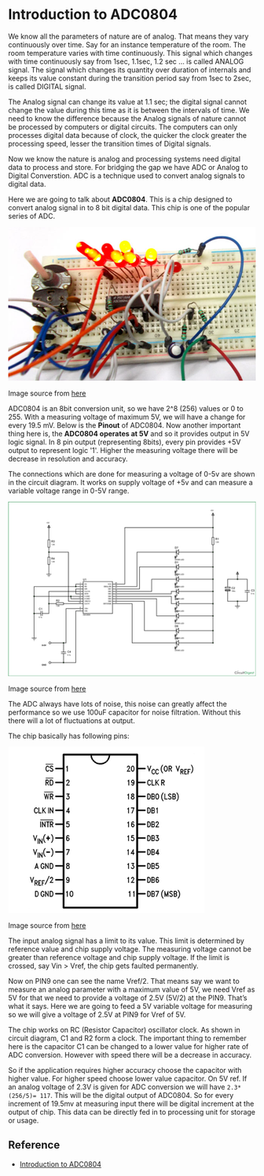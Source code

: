 
# Introduction to ADC0804

We know all the parameters of nature are of analog. That means they vary continuously over time. Say for an instance temperature of the room. The room temperature varies with time continuously. This signal which changes with time continuously say from 1sec, 1.1sec, 1.2 sec … is called ANALOG signal. The signal which changes its quantity over duration of internals and keeps its value constant during the transition period say from 1sec to 2sec, is called DIGITAL signal.

The Analog signal can change its value at 1.1 sec; the digital signal cannot change the value during this time as it is between the intervals of time. We need to know the difference because the Analog signals of nature cannot be processed by computers or digital circuits. The computers can only processes digital data because of clock, the quicker the clock greater the processing speed, lesser the transition times of Digital signals.

Now we know the nature is analog and processing systems need digital data to process and store. For bridging the gap we have ADC or Analog to Digital Converstion. ADC is a technique used to convert analog signals to digital data.

 Here we are going to talk about **ADC0804**. This is a chip designed to convert analog signal in to 8 bit digital data. This chip is one of the popular series of ADC.

![](../images/ADC0804-Introduction.jpg)

Image source from [here](https://circuitdigest.com/electronic-circuits/adc0804-introduction)

ADC0804 is an 8bit conversion unit, so we have 2^8 (256) values or 0 to 255. With a measuring voltage of maximum 5V, we will have a change for every 19.5 mV. Below is the **Pinout** of ADC0804. Now another important thing here is, the **ADC0804 operates at 5V** and so it provides output in 5V logic signal. In 8 pin output (representing 8bits), every pin provides +5V output to represent logic '1'. Higher the measuring voltage there will be decrease in resolution and accuracy.


The connections which are done for measuring a voltage of  0-5v are shown in the circuit diagram. It works on supply voltage of +5v and can measure a variable voltage range in 0-5V range.

![](../images/ADC0804-Voltmeter-Circuit.gif)

Image source from [here](https://circuitdigest.com/electronic-circuits/adc0804-introduction)

The ADC always have lots of noise, this noise can greatly affect the performance so we use 100uF capacitor for noise filtration. Without this there will a lot of fluctuations at output.

The chip basically has following pins:

![](../images/ADC0804-Pinout.gif)

Image source from [here](https://circuitdigest.com/electronic-circuits/adc0804-introduction)

The input analog signal has a limit to its value. This limit is determined by reference value and chip supply voltage. The measuring voltage cannot be greater than reference voltage and chip supply voltage. If the limit is crossed, say Vin > Vref, the chip gets faulted permanently.

Now on PIN9 one can see the name Vref/2. That means say we want to measure an analog parameter with a maximum value of 5V, we need Vref as 5V for that we need to provide a voltage of 2.5V (5V/2) at the PIN9. That’s what it says. Here we are going to feed a 5V variable voltage for measuring so we will give a voltage of 2.5V at PIN9 for Vref of 5V.


The chip works on RC (Resistor Capacitor) oscillator clock. As shown in circuit diagram, C1 and R2 form a clock. The important thing to remember here is the capacitor C1 can be changed to a lower value for higher rate of ADC conversion. However with speed there will be a decrease in accuracy.

So if the application requires higher accuracy choose the capacitor with higher value. For higher speed choose lower value capacitor. On 5V ref. If an analog voltage of 2.3V is given for ADC conversion we will have `2.3*(256/5)= 117`. This will be the digital output of ADC0804. So for every increment of 19.5mv at measuring input there will be digital increment at the output of chip. This data can be directly fed in to processing unit for storage or usage.

## Reference

- [Introduction to ADC0804](https://circuitdigest.com/electronic-circuits/adc0804-introduction)

